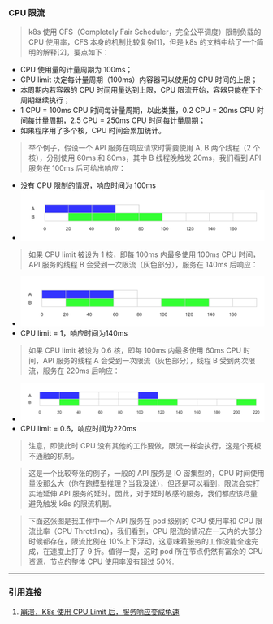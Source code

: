 
### CPU 限流
> k8s 使用 CFS（Completely Fair Scheduler，完全公平调度）限制负载的 CPU 使用率，CFS 本身的机制比较复杂[1]，但是 k8s 的文档中给了一个简明的解释[2]，要点如下：
  - CPU 使用量的计量周期为 100ms；
  - CPU limit 决定每计量周期（100ms）内容器可以使用的 CPU 时间的上限；
  - 本周期内若容器的 CPU 时间用量达到上限，CPU 限流开始，容器只能在下个周期继续执行；
  - 1 CPU = 100ms CPU 时间每计量周期，以此类推，0.2 CPU = 20ms CPU 时间每计量周期，2.5 CPU = 250ms CPU 时间每计量周期；
  - 如果程序用了多个核，CPU 时间会累加统计。

> 举个例子，假设一个 API 服务在响应请求时需要使用 A, B 两个线程（2 个核），分别使用 60ms 和 80ms，其中 B 线程晚触发 20ms，我们看到 API 服务在 100ms 后可给出响应：
  - 没有 CPU 限制的情况，响应时间为 100ms
  - ![](img/limit-1.png)

> 如果 CPU limit 被设为 1 核，即每 100ms 内最多使用 100ms CPU 时间，API 服务的线程 B 会受到一次限流（灰色部分），服务在 140ms 后响应：
  - ![](img/limit-2.png)
  - CPU limit = 1，响应时间为140ms

> 如果 CPU limit 被设为 0.6 核，即每 100ms 内最多使用 60ms CPU 时间，API 服务的线程 A 会受到一次限流（灰色部分），线程 B 受到两次限流，服务在 220ms 后响应：
  - ![](img/limit-3.png)
  - CPU limit = 0.6，响应时间为220ms

> 注意，即使此时 CPU 没有其他的工作要做，限流一样会执行，这是个死板不通融的机制。

> 这是一个比较夸张的例子，一般的 API 服务是 IO 密集型的，CPU 时间使用量没那么大（你在跑模型推理？当我没说），但还是可以看到，限流会实打实地延伸 API 服务的延时。因此，对于延时敏感的服务，我们都应该尽量避免触发 k8s 的限流机制。

> 下面这张图是我工作中一个 API 服务在 pod 级别的 CPU 使用率和 CPU 限流比率（CPU Throttling），我们看到，CPU 限流的情况在一天内的大部分时候都存在，限流比例在 10%上下浮动，这意味着服务的工作没能全速完成，在速度上打了 9 折。值得一提，这时 pod 所在节点仍然有富余的 CPU 资源，节点的整体 CPU 使用率没有超过 50%.
---
### 引用连接
1. [崩溃，K8s 使用 CPU Limit 后，服务响应变成龟速](https://mp.weixin.qq.com/s/QYJycJCaxB42xdEo3qHHHA)